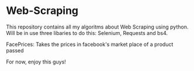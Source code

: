 # Web-Scraping
This repository contains all my algoritms about Web Scraping
using python. Will be in use three libaries to do this: 
Selenium, Requests and bs4. 

FacePrices: Takes the prices in facebook's market place of a product passed 

For now, enjoy this guys!
